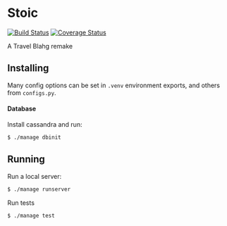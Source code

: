 Stoic
========
[![Build Status](https://travis-ci.org/dankolbman/stoic.svg?branch=master)](https://travis-ci.org/dankolbman/stoic)
[![Coverage Status](https://coveralls.io/repos/github/dankolbman/stoic/badge.svg)](https://coveralls.io/github/dankolbman/stoic)

A Travel Blahg remake

Installing
----------

Many config options can be set in `.venv` environment exports, and others from
`configs.py`.

#### Database

Install cassandra and run:

```bash
$ ./manage dbinit
```

Running
-------

Run a local server:
```bash
$ ./manage runserver
```

Run tests
```bash
$ ./manage test
```

